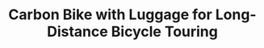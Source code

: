 ---
layout: community
category: community
title: "Carbon Bike with Luggage for Long-Distance Bicycle Touring"
description: "For those questioning a carbon bike with luggage... The panniers will rub specific points on the carbon frame... weakening the integrity of your bicycle. Carbon bikes aren't good for fully loaded touring. Once broken... you cannot repair the bicycle. It's a wasteful investment to make a carbon touring bicycle."
isTopLevel: false
isSingleLevel: false
isArticle: false
datePublished: 2022-06-14 13:08:00 +0300
dateModified: 2022-06-14 13:08:00 +0300
published: false
---